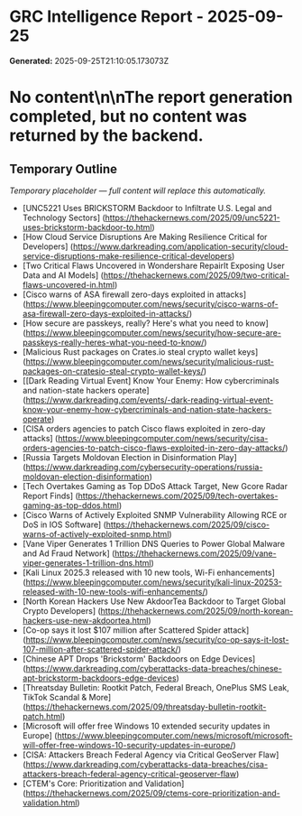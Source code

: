 # GRC Intelligence Report - 2025-09-25
**Generated:** 2025-09-25T21:10:05.173073Z
# No content\n\nThe report generation completed, but no content was returned by the backend.

## Temporary Outline
_Temporary placeholder — full content will replace this automatically._
- [UNC5221 Uses BRICKSTORM Backdoor to Infiltrate U.S. Legal and Technology Sectors] (https://thehackernews.com/2025/09/unc5221-uses-brickstorm-backdoor-to.html)
- [How Cloud Service Disruptions Are Making Resilience Critical for Developers] (https://www.darkreading.com/application-security/cloud-service-disruptions-make-resilience-critical-developers)
- [Two Critical Flaws Uncovered in Wondershare RepairIt Exposing User Data and AI Models] (https://thehackernews.com/2025/09/two-critical-flaws-uncovered-in.html)
- [Cisco warns of ASA firewall zero-days exploited in attacks] (https://www.bleepingcomputer.com/news/security/cisco-warns-of-asa-firewall-zero-days-exploited-in-attacks/)
- [How secure are passkeys, really? Here's what you need to know] (https://www.bleepingcomputer.com/news/security/how-secure-are-passkeys-really-heres-what-you-need-to-know/)
- [Malicious Rust packages on Crates.io steal crypto wallet keys] (https://www.bleepingcomputer.com/news/security/malicious-rust-packages-on-cratesio-steal-crypto-wallet-keys/)
- [[Dark Reading Virtual Event] Know Your Enemy: How cybercriminals and nation-state hackers operate] (https://www.darkreading.com/events/-dark-reading-virtual-event-know-your-enemy-how-cybercriminals-and-nation-state-hackers-operate)
- [CISA orders agencies to patch Cisco flaws exploited in zero-day attacks] (https://www.bleepingcomputer.com/news/security/cisa-orders-agencies-to-patch-cisco-flaws-exploited-in-zero-day-attacks/)
- [Russia Targets Moldovan Election in Disinformation Play] (https://www.darkreading.com/cybersecurity-operations/russia-moldovan-election-disinformation)
- [Tech Overtakes Gaming as Top DDoS Attack Target, New Gcore Radar Report Finds] (https://thehackernews.com/2025/09/tech-overtakes-gaming-as-top-ddos.html)
- [Cisco Warns of Actively Exploited SNMP Vulnerability Allowing RCE or DoS in IOS Software] (https://thehackernews.com/2025/09/cisco-warns-of-actively-exploited-snmp.html)
- [Vane Viper Generates 1 Trillion DNS Queries to Power Global Malware and Ad Fraud Network] (https://thehackernews.com/2025/09/vane-viper-generates-1-trillion-dns.html)
- [Kali Linux 2025.3 released with 10 new tools, Wi-Fi enhancements] (https://www.bleepingcomputer.com/news/security/kali-linux-20253-released-with-10-new-tools-wifi-enhancements/)
- [North Korean Hackers Use New AkdoorTea Backdoor to Target Global Crypto Developers] (https://thehackernews.com/2025/09/north-korean-hackers-use-new-akdoortea.html)
- [Co-op says it lost $107 million after Scattered Spider attack] (https://www.bleepingcomputer.com/news/security/co-op-says-it-lost-107-million-after-scattered-spider-attack/)
- [Chinese APT Drops 'Brickstorm' Backdoors on Edge Devices] (https://www.darkreading.com/cyberattacks-data-breaches/chinese-apt-brickstorm-backdoors-edge-devices)
- [Threatsday Bulletin: Rootkit Patch, Federal Breach, OnePlus SMS Leak, TikTok Scandal & More] (https://thehackernews.com/2025/09/threatsday-bulletin-rootkit-patch.html)
- [Microsoft will offer free Windows 10 extended security updates in Europe] (https://www.bleepingcomputer.com/news/microsoft/microsoft-will-offer-free-windows-10-security-updates-in-europe/)
- [CISA: Attackers Breach Federal Agency via Critical GeoServer Flaw] (https://www.darkreading.com/cyberattacks-data-breaches/cisa-attackers-breach-federal-agency-critical-geoserver-flaw)
- [CTEM's Core: Prioritization and Validation] (https://thehackernews.com/2025/09/ctems-core-prioritization-and-validation.html)
